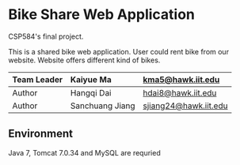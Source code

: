 # Bike Share Web Application

CSP584's final project.

This is a shared bike web application. User could rent bike from our website. Website offers different kind of bikes. 

|Team Leader|Kaiyue Ma| kma5@hawk.iit.edu|
|---|:---|:---
|Author|Hangqi Dai| hdai8@hawk.iit.edu
|Author|Sanchuang Jiang| sjiang24@hawk.iit.edu


## Environment
Java 7, Tomcat 7.0.34 and MySQL are requried
